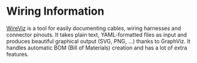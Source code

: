 # Wiring Information

[WireViz](https://github.com/wireviz/WireViz/) is a tool for easily
documenting cables, wiring harnesses and connector pinouts. It takes plain 
text, YAML-formatted files as input and produces beautiful graphical 
output (SVG, PNG, ...) thanks to GraphViz. It handles automatic BOM (Bill 
of Materials) creation and has a lot of extra features.

